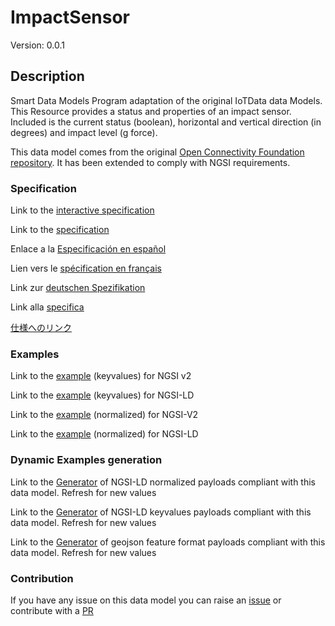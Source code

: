 # ImpactSensor
Version: 0.0.1

## Description 

Smart Data Models Program adaptation of the original IoTData data Models. This Resource provides a status and properties of an impact sensor. Included is the current status (boolean), horizontal and vertical direction (in degrees) and impact level (g force).

This data model comes from the original [Open Connectivity Foundation repository](https://github.com/openconnectivityfoundation/IoTDataModels). It has been extended to comply with NGSI requirements.
### Specification

Link to the [interactive specification](https://swagger.lab.fiware.org/?url=https://smart-data-models.github.io/dataModel.OCF/ImpactSensor/swagger.yaml)

Link to the [specification](https://github.com/smart-data-models/dataModel.OCF/blob/master/ImpactSensor/doc/spec.md)

Enlace a la [Especificación en español](https://github.com/smart-data-models/dataModel.OCF/blob/master/ImpactSensor/doc/spec_ES.md)

Lien vers le [spécification en français](https://github.com/smart-data-models/dataModel.OCF/blob/master/ImpactSensor/doc/spec_FR.md)

Link zur [deutschen Spezifikation](https://github.com/smart-data-models/dataModel.OCF/blob/master/ImpactSensor/doc/spec_DE.md)

Link alla [specifica](https://github.com/smart-data-models/dataModel.OCF/blob/master/ImpactSensor/doc/spec_IT.md)

[仕様へのリンク](https://github.com/smart-data-models/dataModel.OCF/blob/master/ImpactSensor/doc/spec_JA.md)
### Examples

Link to the [example](https://smart-data-models.github.io/dataModel.OCF/ImpactSensor/examples/example.json) (keyvalues) for NGSI v2

Link to the [example](https://smart-data-models.github.io/dataModel.OCF/ImpactSensor/examples/example.jsonld) (keyvalues) for NGSI-LD

Link to the [example](https://smart-data-models.github.io/dataModel.OCF/ImpactSensor/examples/example-normalized.json) (normalized) for NGSI-V2

Link to the [example](https://smart-data-models.github.io/dataModel.OCF/ImpactSensor/examples/example-normalized.jsonld) (normalized) for NGSI-LD
### Dynamic Examples generation

Link to the [Generator](https://smartdatamodels.org/extra/ngsi-ld_generator.php?schemaUrl=https://raw.githubusercontent.com/smart-data-models/dataModel.OCF/master/ImpactSensor/schema.json&email=info@smartdatamodels.org) of NGSI-LD normalized payloads compliant with this data model. Refresh for new values

Link to the [Generator](https://smartdatamodels.org/extra/ngsi-ld_generator_keyvalues.php?schemaUrl=https://raw.githubusercontent.com/smart-data-models/dataModel.OCF/master/ImpactSensor/schema.json&email=info@smartdatamodels.org) of NGSI-LD keyvalues payloads compliant with this data model. Refresh for new values

Link to the [Generator](https://smartdatamodels.org/extra/geojson_features_generator.php?schemaUrl=https://raw.githubusercontent.com/smart-data-models/dataModel.OCF/master/ImpactSensor/schema.json&email=info@smartdatamodels.org) of geojson feature format payloads compliant with this data model. Refresh for new values
### Contribution

 If you have any issue on this data model you can raise an [issue](https://github.com/smart-data-models/dataModel.OCF/issues)  or contribute with a [PR](https://github.com/smart-data-models/dataModel.OCF/pulls)